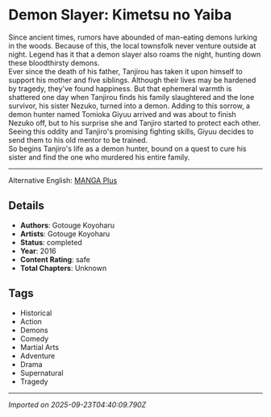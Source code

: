# Demon Slayer: Kimetsu no Yaiba

Since ancient times, rumors have abounded of man-eating demons lurking in the woods. Because of this, the local townsfolk never venture outside at night. Legend has it that a demon slayer also roams the night, hunting down these bloodthirsty demons.  
Ever since the death of his father, Tanjirou has taken it upon himself to support his mother and five siblings. Although their lives may be hardened by tragedy, they've found happiness. But that ephemeral warmth is shattered one day when Tanjirou finds his family slaughtered and the lone survivor, his sister Nezuko, turned into a demon. Adding to this sorrow, a demon hunter named Tomioka Giyuu arrived and was about to finish Nezuko off, but to his surprise she and Tanjiro started to protect each other. Seeing this oddity and Tanjiro's promising fighting skills, Giyuu decides to send them to his old mentor to be trained.  
So begins Tanjiro's life as a demon hunter, bound on a quest to cure his sister and find the one who murdered his entire family.  

----
Alternative English: [MANGA Plus](https://mangaplus.shueisha.co.jp/titles/100009)

## Details
- **Authors**: Gotouge Koyoharu
- **Artists**: Gotouge Koyoharu
- **Status**: completed
- **Year**: 2016
- **Content Rating**: safe
- **Total Chapters**: Unknown

## Tags
- Historical
- Action
- Demons
- Comedy
- Martial Arts
- Adventure
- Drama
- Supernatural
- Tragedy

---
*Imported on 2025-09-23T04:40:09.790Z*
